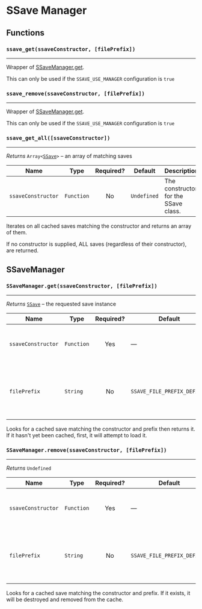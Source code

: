 # SSave Manager

## Functions

<!-- ssave_get -->
### **`ssave_get(ssaveConstructor, [filePrefix])`**

---

Wrapper of [SSaveManager.get](ssave-manager.md#ssavemanagergetssaveconstructor-fileprefix).

This can only be used if the `SSAVE_USE_MANAGER` configuration is `true`

<!-- ssave_remove -->
### **`ssave_remove(ssaveConstructor, [filePrefix])`**

---

Wrapper of [SSaveManager.get](ssave-manager.md#ssavemanagerremovessaveconstructor-fileprefix).

This can only be used if the `SSAVE_USE_MANAGER` configuration is `true`

<!-- SSaveManager.get -->
### **`ssave_get_all([ssaveConstructor])`**

---

*Returns* `Array<`[`SSave`](ssave.md)`>` – an array of matching saves

| Name              | Type       | Required? | Default                        | Description                              |
| ----------------- | ---------- | :-------: | ------------------------------ | ---------------------------------------- |
| `ssaveConstructor`| `Function` |  No      | `Undefined`                     | The constructor for the SSave class.   |

Iterates on all cached saves matching the constructor and returns an array of them.

If no constructor is supplied, ALL saves (regardless of their constructor), are returned.

## SSaveManager

<!-- SSaveManager.get -->
### **`SSaveManager.get(ssaveConstructor, [filePrefix])`**

---

*Returns* [`SSave`](ssave.md) – the requested save instance

| Name              | Type       | Required? | Default                        | Description                              |
| ----------------- | ---------- | :-------: | ------------------------------ | ---------------------------------------- |
| `ssaveConstructor`| `Function` |  Yes      | —                              | The constructor for the SSave class.    |
| `filePrefix`      | `String`   |   No      | `SSAVE_FILE_PREFIX_DEFAULT`    | Optional file prefix to use when loading. Useful for things like save slots |

Looks for a cached save matching the constructor and prefix then returns it.
If it hasn't yet been cached, first, it will attempt to load it.

<!-- SSaveManager.remove -->
### **`SSaveManager.remove(ssaveConstructor, [filePrefix])`**

---

*Returns* `Undefined`

| Name              | Type       | Required? | Default                        | Description                              |
| ----------------- | ---------- | :-------: | ------------------------------ | ---------------------------------------- |
| `ssaveConstructor`| `Function` |  Yes      | —                              | The constructor for the SSave class.    |
| `filePrefix`      | `String`   |   No      | `SSAVE_FILE_PREFIX_DEFAULT`    | Optional file prefix to use when loading. Useful for things like save slots |

Looks for a cached save matching the constructor and prefix.
If it exists, it will be destroyed and removed from the cache.
